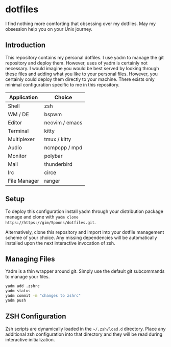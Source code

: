 # dotfiles
I find nothing more comforting that obsessing over my dotfiles. May my obsession help you on your Unix journey.

## Introduction
This repository contains my personal dotfiles. I use yadm to manage the git repository and deploy them. However, uses of yadm is certainly not necessary. I would imagine you would be best served by looking through these files and adding what you like to your personal files. However, you certainly could deploy them directly to your machine. There exists only minimal configuration specific to me in this repository.

| Application  | Choice         |
|--------------|----------------|
| Shell        | zsh            |
| WM / DE      | bspwm          |
| Editor       | neovim / emacs |
| Terminal     | kitty          |
| Multiplexer  | tmux / kitty   |
| Audio        | ncmpcpp / mpd  |
| Monitor      | polybar        |
| Mail         | thunderbird    |
| Irc          | circe          |
| File Manager | ranger         |

## Setup
To deploy this configuration install yadm through your distribution package manage and clone with `yadm clone https://https://gim/Spoons/dotfiles.git`.

Alternatively, clone this repository and import into your dotfile management scheme of your choice. Any missing dependencies will be automatically installed upon the next interactive invocation of zsh.

## Managing Files
Yadm is a thin wrapper around git. Simply use the default git subcommands to manage your files.

``` sh
yadm add .zshrc
yadm status
yadm commit -m "changes to zshrc"
yadm push
```

## ZSH Configuration
Zsh scripts are dynamically loaded in the `~/.zsh/load.d` directory. Place any additional zsh configuration into that directory and they will be read during interactive initialization.
